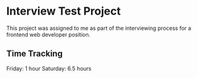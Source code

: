 # Interview Test Project

This project was assigned to me as part of the interviewing process for a frontend web developer position.

## Time Tracking

Friday: 1 hour
Saturday: 6.5 hours
